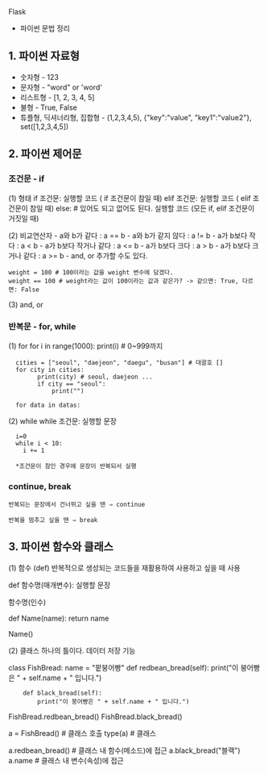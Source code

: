 Flask

* 파이썬 문법 정리

 ## 1.  파이썬 자료형
- 숫자형 - 123
- 문자형 - "word" or 'word'
- 리스트형 - [1, 2, 3, 4, 5]
- 불형 - True, False
- 튜플형, 딕셔너리형, 집합형 - (1,2,3,4,5), {"key":"value",  "key1":"value2"}, set([1,2,3,4,5])


## 2. 파이썬 제어문

### 조건문 - if
  (1) 형태
        if 조건문:
        		실행할 코드 ( if 조건문이 참일 때)
        elif 조건문:
        		실행할 코드 ( elif 조건문이 참일 때)
        else: # 있어도 되고 없어도 된다.
        		실행할 코드 (모든 if, elif 조건문이 거짓일 때)

  (2) 비교연산자
        - a와 b가 같다 : a == b
        - a와 b가 같지 않다 : a != b
        - a가 b보다 작다 : a < b
        - a가 b보다 작거나 같다 : a <= b
        - a가 b보다 크다 : a > b
        - a가 b보다 크거나 같다 : a >= b
        - and, or 추가할 수도 있다.

    weight = 100 # 100이라는 값을 weight 변수에 담겠다.
    weight == 100 # weight라는 값이 100이라는 값과 같은가? -> 같으면: True, 다르면: False

  (3) and, or

### 반복문 - for, while
  (1) for
      for i in range(1000):
      	print(i) # 0~999까지
      
      cities = ["seoul", "daejeon", "daegu", "busan"] # 대괄호 []
      for city in cities:
      		print(city) # seoul, daejeon ...
      		if city == "seoul":
      			print("")
      
      for data in datas:

 (2) while
      while 조건문:
      		실행할 문장
      
      i=0
      while i < 10:
      	i += 1
      
      *조건문이 참인 경우에 문장이 반복되서 실행


### continue, break

    반복되는 문장에서 건너뛰고 싶을 땐 ⇒ continue
    
    반복을 멈추고 싶을 땐 ⇒ break





## 3. 파이썬 함수와 클래스
   (1) 함수 (def)
   반복적으로 생성되는 코드들을 재활용하여 사용하고 싶을 때 사용
   
   def 함수명(매개변수): 
   		실행할 문장
   
   함수명(인수)
   
   def Name(name):
   	return name
   
   Name()
   
   
   (2) 클래스
   하나의 틀이다. 데이터 저장 기능
   
   class FishBread:
   		name = "팥붕어빵"
   		def redbean_bread(self):
   			print("이 붕어빵은 " + self.name + " 입니다.")
   
   		def black_bread(self):
   			print("이 붕어빵은 " + self.name + " 입니다.")
   
   FishBread.redbean_bread()
   FishBread.black_bread()
   
   a = FishBread() # 클래스 호출
   type(a) # 클래스
   
   a.redbean_bread() # 클래스 내 함수(메소드)에 접근
   a.black_bread("블랙")
   a.name # 클래스 내 변수(속성)에 접근
